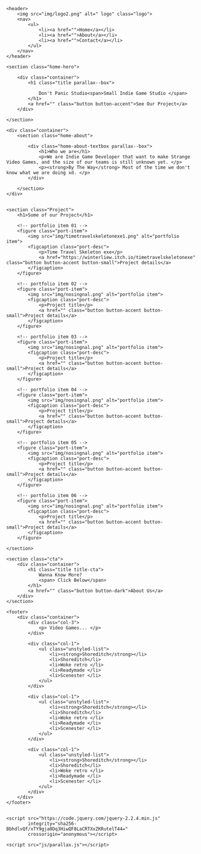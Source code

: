 <!doctype html>
<html>
<head>
    <meta charset="UTF-8">
    <meta name="viewport" content="width=device-width, initial-scale=1">
    <title>Don't Panic Studio</title>
    <link href="css/styles.css" rel="stylesheet" type="text/css">
</head>

<body>

    <header>
        <img src="img/logo2.png" alt=" logo" class="logo">
        <nav>
            <ul>
                <li><a href="">Home</a></li>
                <li><a href="">About</a></li>
                <li><a href="">Contact</a></li>
            </ul>
        </nav>
    </header>

    <section class="home-hero">
       
        <div class="container">
            <h1 class="title parallax--box">

                Don't Panic Studio<span>Small Indie Game Studio </span>
            </h1>
            <a href="" class="button button-accent">See Our Project</a>
        </div>
        
    </section>

    <div class="container">
        <section class="home-about">

            <div class="home-about-textbox parallax--box">
                <h1>Who we are</h1>
                <p>We are Indie Game Developer that want to make Strange Video Games, and the size of our teams is still unknown yet. </p>
                <p><strong>By The Way</strong> Most of the time we don't know what we are doing xd. </p>
            </div>

        </section>
    </div>


    <section class="Project">
        <h1>Some of our Project</h1>

        <!-- portfolio item 01 -->
        <figure class="port-item">
            <img src="img/timetravelskeletonexe1.png" alt="portfolio item">
            <figcaption class="port-desc">
                <p>Time Travel Skeleton exe</p>
                <a href="https://winterliew.itch.io/timetravelskeletonexe" class="button button-accent button-small">Project details</a>
            </figcaption>
        </figure>

        <!-- portfolio item 02 -->
        <figure class="port-item">
            <img src="img/nosingnal.png" alt="portfolio item">
            <figcaption class="port-desc">
                <p>Project title</p>
                <a href="" class="button button-accent button-small">Project details</a>
            </figcaption>
        </figure>

        <!-- portfolio item 03 -->
        <figure class="port-item">
            <img src="img/nosingnal.png" alt="portfolio item">
            <figcaption class="port-desc">
                <p>Project title</p>
                <a href="" class="button button-accent button-small">Project details</a>
            </figcaption>
        </figure>

        <!-- portfolio item 04 -->
        <figure class="port-item">
            <img src="img/nosingnal.png" alt="portfolio item">
            <figcaption class="port-desc">
                <p>Project title</p>
                <a href="" class="button button-accent button-small">Project details</a>
            </figcaption>
        </figure>

        <!-- portfolio item 05 -->
        <figure class="port-item">
            <img src="img/nosingnal.png" alt="portfolio item">
            <figcaption class="port-desc">
                <p>Project title</p>
                <a href="" class="button button-accent button-small">Project details</a>
            </figcaption>
        </figure>

        <!-- portfolio item 06 -->
        <figure class="port-item">
            <img src="img/nosingnal.png" alt="portfolio item">
            <figcaption class="port-desc">
                <p>Project title</p>
                <a href="" class="button button-accent button-small">Project details</a>
            </figcaption>
        </figure>

    </section>

    <section class="cta">
        <div class="container">
            <h1 class="title title-cta">
                Wanna Know More?
                <span> Click Below</span>
            </h1>
            <a href="" class="button button-dark">About Us</a>
        </div>
    </section>

    <footer>
        <div class="container">
            <div class="col-3">
                <p> Video Games... </p>
            </div>

            <div class="col-1">
                <ul class="unstyled-list">
                    <li><strong>Shoreditch</strong></li>
                    <li>Shoreditch</li>
                    <li>Woke retro </li>
                    <li>Readymade </li>
                    <li>Scenester </li>
                </ul>
            </div>

            <div class="col-1">
                <ul class="unstyled-list">
                    <li><strong>Shoreditch</strong></li>
                    <li>Shoreditch</li>
                    <li>Woke retro </li>
                    <li>Readymade </li>
                    <li>Scenester </li>
                </ul>
            </div>

            <div class="col-1">
                <ul class="unstyled-list">
                    <li><strong>Shoreditch</strong></li>
                    <li>Shoreditch</li>
                    <li>Woke retro </li>
                    <li>Readymade </li>
                    <li>Scenester </li>
                </ul>
            </div>
        </div>
    </footer>


    <script src="https://code.jquery.com/jquery-2.2.4.min.js"
            integrity="sha256-BbhdlvQf/xTY9gja0Dq3HiwQF8LaCRTXxZKRutelT44="
            crossorigin="anonymous"></script>

    <script src="js/parallax.js"></script>
</body>
</html>
